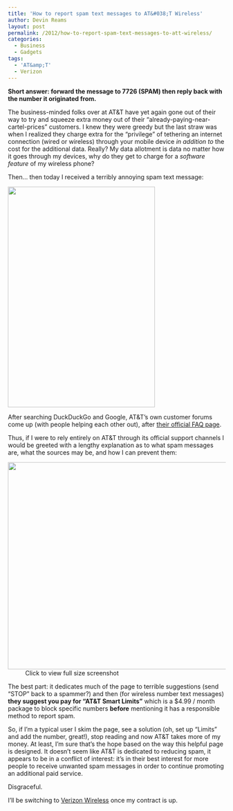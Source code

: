 ```yaml
---
title: 'How to report spam text messages to AT&#038;T Wireless'
author: Devin Reams
layout: post
permalink: /2012/how-to-report-spam-text-messages-to-att-wireless/
categories:
  - Business
  - Gadgets
tags:
  - 'AT&amp;T'
  - Verizon
---
```

**Short answer: forward the message to 7726 (SPAM) then reply back with the number it originated from.**

The business-minded folks over at AT&T have yet again gone out of their way to try and squeeze extra money out of their &#8220;already-paying-near-cartel-prices&#8221; customers. I knew they were greedy but the last straw was when I realized they charge extra for the &#8220;privilege&#8221; of tethering an internet connection (wired or wireless) through your mobile device *in addition to* the cost for the additional data. Really? My data allotment is data no matter how it goes through my devices, why do they get to charge for a *software feature* of my wireless phone?

Then&#8230; then today I received a terribly annoying spam text message:

<img src="https://devin.rea.ms/wp-content/uploads/2012/04/IMG_1554-340x510.png" alt="" title="Spam Text Message" width="340" height="510" class="aligncenter size-medium-img wp-image-4218" />

After searching DuckDuckGo and Google, AT&T&#8217;s own customer forums come up (with people helping each other out), after [their official FAQ page][1].

Thus, if I were to rely entirely on AT&T through its official support channels I would be greeted with a lengthy explanation as to what spam messages are, what the sources may be, and how I can prevent them:

<dl id="attachment_4219" class="wp-caption aligncenter" style="max-width:510px">
  <dt>
    <a href="https://devin.rea.ms/wp-content/uploads/2012/04/ATT-IRU-Wireless-Block-spam-text-messages-on-your-wireless-phone.png"><img src="https://devin.rea.ms/wp-content/uploads/2012/04/ATT-IRU-Wireless-Block-spam-text-messages-on-your-wireless-phone-510x479.png" alt="" title="AT&T Wireless: Block spam text messages on your wireless phone" width="510" height="479" class="size-medium-img wp-image-4219" /></a>
  </dt>
  
  <dd>
    Click to view full size screenshot
  </dd>
</dl>

The best part: it dedicates much of the page to terrible suggestions (send &#8220;STOP&#8221; back to a spammer?) and then (for wireless number text messages) **they suggest you pay for &#8220;AT&T Smart Limits&#8221;** which is a $4.99 / month package to block specific numbers **before** mentioning it has a responsible method to report spam.

So, if I&#8217;m a typical user I skim the page, see a solution (oh, set up &#8220;Limits&#8221; and add the number, great!), stop reading and now AT&T takes more of my money. At least, I&#8217;m sure that&#8217;s the hope based on the way this helpful page is designed. It doesn&#8217;t seem like AT&T is dedicated to reducing spam, it appears to be in a conflict of interest: it&#8217;s in their best interest for more people to receive unwanted spam messages in order to continue promoting an additional paid service.

Disgraceful.

I&#8217;ll be switching to [Verizon Wireless][2] once my contract is up.

 [1]: http://www.att.com/esupport/article.jsp?sid=KB115812&cv=820
 [2]: http://support.verizonwireless.com/faqs/Features%20and%20Optional%20Services/spam_controls.html